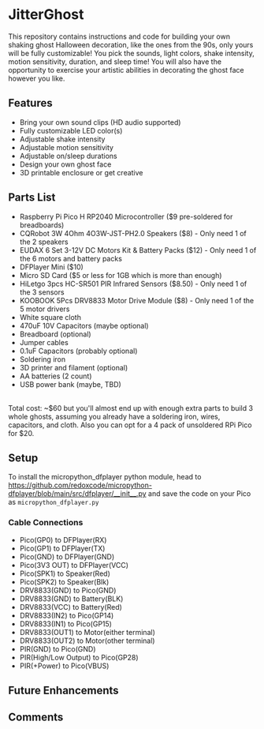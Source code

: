 # JitterGhost
This repository contains instructions and code for building your own shaking ghost Halloween decoration, like the ones from the 90s, only yours will be fully customizable! You pick the sounds, light colors, shake intensity, motion sensitivity, duration, and sleep time! You will also have the opportunity to exercise your artistic abilities in decorating the ghost face however you like.

## Features
- Bring your own sound clips (HD audio supported)
- Fully customizable LED color(s)
- Adjustable shake intensity
- Adjustable motion sensitivity
- Adjustable on/sleep durations
- Design your own ghost face
- 3D printable enclosure or get creative

## Parts List
- Raspberry Pi Pico H RP2040 Microcontroller ($9 pre-soldered for breadboards)
- CQRobot 3W 4Ohm 4O3W-JST-PH2.0 Speakers ($8) - Only need 1 of the 2 speakers
- EUDAX 6 Set 3-12V DC Motors Kit & Battery Packs ($12) - Only need 1 of the 6 motors and battery packs
- DFPlayer Mini ($10)
- Micro SD Card ($5 or less for 1GB which is more than enough)
- HiLetgo 3pcs HC-SR501 PIR Infrared Sensors ($8.50) - Only need 1 of the 3 sensors
- KOOBOOK 5Pcs DRV8833 Motor Drive Module ($8) - Only need 1 of the 5 motor drivers
- White square cloth
- 470uF 10V Capacitors (maybe optional)
- Breadboard (optional)
- Jumper cables
- 0.1uF Capacitors (probably optional)
- Soldering iron
- 3D printer and filament (optional)
- AA batteries (2 count)
- USB power bank (maybe, TBD)
<br>
Total cost: ~$60 but you'll almost end up with enough extra parts to build 3 whole ghosts, assuming you already have a soldering iron, wires, capacitors, and cloth. Also you can opt for a 4 pack of unsoldered RPi Pico for $20.

## Setup
To install the micropython_dfplayer python module, head to https://github.com/redoxcode/micropython-dfplayer/blob/main/src/dfplayer/__init__.py and save the code on your Pico as `micropython_dfplayer.py`<br>

### Cable Connections
 - Pico(GP0) to DFPlayer(RX)
 - Pico(GP1) to DFPlayer(TX)
 - Pico(GND) to DFPlayer(GND)
 - Pico(3V3 OUT) to DFPlayer(VCC)
 - Pico(SPK1) to Speaker(Red)
 - Pico(SPK2) to Speaker(Blk)
 - DRV8833(GND) to Pico(GND)
 - DRV8833(GND) to Battery(BLK)
 - DRV8833(VCC) to Battery(Red)
 - DRV8833(IN2) to Pico(GP14)
 - DRV8833(IN1) to Pico(GP15)
 - DRV8833(OUT1) to Motor(either terminal)
 - DRV8833(OUT2) to Motor(other terminal)
 - PIR(GND) to Pico(GND)
 - PIR(High/Low Output) to Pico(GP28)
 - PIR(+Power) to Pico(VBUS)

## Future Enhancements


## Comments
